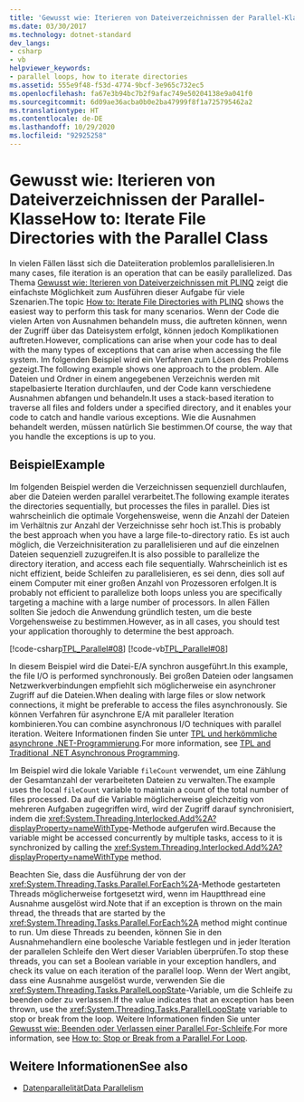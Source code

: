 ```yaml
---
title: 'Gewusst wie: Iterieren von Dateiverzeichnissen der Parallel-Klasse'
ms.date: 03/30/2017
ms.technology: dotnet-standard
dev_langs:
- csharp
- vb
helpviewer_keywords:
- parallel loops, how to iterate directories
ms.assetid: 555e9f48-f53d-4774-9bcf-3e965c732ec5
ms.openlocfilehash: fa67e3b94bc7b2f9afac749e50204138e9a041f0
ms.sourcegitcommit: 6d09ae36acba0b0e2ba47999f8f1a725795462a2
ms.translationtype: HT
ms.contentlocale: de-DE
ms.lasthandoff: 10/29/2020
ms.locfileid: "92925258"
---
```

# <a name="how-to-iterate-file-directories-with-the-parallel-class"></a><span data-ttu-id="8e0a1-102">Gewusst wie: Iterieren von Dateiverzeichnissen der Parallel-Klasse</span><span class="sxs-lookup"><span data-stu-id="8e0a1-102">How to: Iterate File Directories with the Parallel Class</span></span>
<span data-ttu-id="8e0a1-103">In vielen Fällen lässt sich die Dateiiteration problemlos parallelisieren.</span><span class="sxs-lookup"><span data-stu-id="8e0a1-103">In many cases, file iteration is an operation that can be easily parallelized.</span></span> <span data-ttu-id="8e0a1-104">Das Thema [Gewusst wie: Iterieren von Dateiverzeichnissen mit PLINQ](how-to-iterate-file-directories-with-plinq.md) zeigt die einfachste Möglichkeit zum Ausführen dieser Aufgabe für viele Szenarien.</span><span class="sxs-lookup"><span data-stu-id="8e0a1-104">The topic [How to: Iterate File Directories with PLINQ](how-to-iterate-file-directories-with-plinq.md) shows the easiest way to perform this task for many scenarios.</span></span> <span data-ttu-id="8e0a1-105">Wenn der Code die vielen Arten von Ausnahmen behandeln muss, die auftreten können, wenn der Zugriff über das Dateisystem erfolgt, können jedoch Komplikationen auftreten.</span><span class="sxs-lookup"><span data-stu-id="8e0a1-105">However, complications can arise when your code has to deal with the many types of exceptions that can arise when accessing the file system.</span></span> <span data-ttu-id="8e0a1-106">Im folgenden Beispiel wird ein Verfahren zum Lösen des Problems gezeigt.</span><span class="sxs-lookup"><span data-stu-id="8e0a1-106">The following example shows one approach to the problem.</span></span> <span data-ttu-id="8e0a1-107">Alle Dateien und Ordner in einem angegebenen Verzeichnis werden mit stapelbasierte Iteration durchlaufen, und der Code kann verschiedene Ausnahmen abfangen und behandeln.</span><span class="sxs-lookup"><span data-stu-id="8e0a1-107">It uses a stack-based iteration to traverse all files and folders under a specified directory, and it enables your code to catch and handle various exceptions.</span></span> <span data-ttu-id="8e0a1-108">Wie die Ausnahmen behandelt werden, müssen natürlich Sie bestimmen.</span><span class="sxs-lookup"><span data-stu-id="8e0a1-108">Of course, the way that you handle the exceptions is up to you.</span></span>  
  
## <a name="example"></a><span data-ttu-id="8e0a1-109">Beispiel</span><span class="sxs-lookup"><span data-stu-id="8e0a1-109">Example</span></span>  
 <span data-ttu-id="8e0a1-110">Im folgenden Beispiel werden die Verzeichnissen sequenziell durchlaufen, aber die Dateien werden parallel verarbeitet.</span><span class="sxs-lookup"><span data-stu-id="8e0a1-110">The following example iterates the directories sequentially, but processes the files in parallel.</span></span> <span data-ttu-id="8e0a1-111">Dies ist wahrscheinlich die optimale Vorgehensweise, wenn die Anzahl der Dateien im Verhältnis zur Anzahl der Verzeichnisse sehr hoch ist.</span><span class="sxs-lookup"><span data-stu-id="8e0a1-111">This is probably the best approach when you have a large file-to-directory ratio.</span></span> <span data-ttu-id="8e0a1-112">Es ist auch möglich, die Verzeichnisiteration zu parallelisieren und auf die einzelnen Dateien sequenziell zuzugreifen.</span><span class="sxs-lookup"><span data-stu-id="8e0a1-112">It is also possible to parallelize the directory iteration, and access each file sequentially.</span></span> <span data-ttu-id="8e0a1-113">Wahrscheinlich ist es nicht effizient, beide Schleifen zu parallelisieren, es sei denn, dies soll auf einem Computer mit einer großen Anzahl von Prozessoren erfolgen.</span><span class="sxs-lookup"><span data-stu-id="8e0a1-113">It is probably not efficient to parallelize both loops unless you are specifically targeting a machine with a large number of processors.</span></span> <span data-ttu-id="8e0a1-114">In allen Fällen sollten Sie jedoch die Anwendung gründlich testen, um die beste Vorgehensweise zu bestimmen.</span><span class="sxs-lookup"><span data-stu-id="8e0a1-114">However, as in all cases, you should test your application thoroughly to determine the best approach.</span></span>  
  
 [!code-csharp[TPL_Parallel#08](../../../samples/snippets/csharp/VS_Snippets_Misc/tpl_parallel/cs/parallel_file.cs#08)]
 [!code-vb[TPL_Parallel#08](../../../samples/snippets/visualbasic/VS_Snippets_Misc/tpl_parallel/vb/fileiteration08.vb#08)]  
  
 <span data-ttu-id="8e0a1-115">In diesem Beispiel wird die Datei-E/A synchron ausgeführt.</span><span class="sxs-lookup"><span data-stu-id="8e0a1-115">In this example, the file I/O is performed synchronously.</span></span> <span data-ttu-id="8e0a1-116">Bei großen Dateien oder langsamen Netzwerkverbindungen empfiehlt sich möglicherweise ein asynchroner Zugriff auf die Dateien.</span><span class="sxs-lookup"><span data-stu-id="8e0a1-116">When dealing with large files or slow network connections, it might be preferable to access the files asynchronously.</span></span> <span data-ttu-id="8e0a1-117">Sie können Verfahren für asynchrone E/A mit paralleler Iteration kombinieren.</span><span class="sxs-lookup"><span data-stu-id="8e0a1-117">You can combine asynchronous I/O techniques with parallel iteration.</span></span> <span data-ttu-id="8e0a1-118">Weitere Informationen finden Sie unter [TPL und herkömmliche asynchrone .NET-Programmierung](tpl-and-traditional-async-programming.md).</span><span class="sxs-lookup"><span data-stu-id="8e0a1-118">For more information, see [TPL and Traditional .NET Asynchronous Programming](tpl-and-traditional-async-programming.md).</span></span>  
  
 <span data-ttu-id="8e0a1-119">Im Beispiel wird die lokale Variable `fileCount` verwendet, um eine Zählung der Gesamtanzahl der verarbeiteten Dateien zu verwalten.</span><span class="sxs-lookup"><span data-stu-id="8e0a1-119">The example uses the local `fileCount` variable to maintain a count of the total number of files processed.</span></span> <span data-ttu-id="8e0a1-120">Da auf die Variable möglicherweise gleichzeitig von mehreren Aufgaben zugegriffen wird, wird der Zugriff darauf synchronisiert, indem die <xref:System.Threading.Interlocked.Add%2A?displayProperty=nameWithType>-Methode aufgerufen wird.</span><span class="sxs-lookup"><span data-stu-id="8e0a1-120">Because the variable might be accessed concurrently by multiple tasks, access to it is synchronized by calling the <xref:System.Threading.Interlocked.Add%2A?displayProperty=nameWithType> method.</span></span>  
  
 <span data-ttu-id="8e0a1-121">Beachten Sie, dass die Ausführung der von der <xref:System.Threading.Tasks.Parallel.ForEach%2A>-Methode gestarteten Threads möglicherweise fortgesetzt wird, wenn im Hauptthread eine Ausnahme ausgelöst wird.</span><span class="sxs-lookup"><span data-stu-id="8e0a1-121">Note that if an exception is thrown on the main thread, the threads that are started by the <xref:System.Threading.Tasks.Parallel.ForEach%2A> method might continue to run.</span></span> <span data-ttu-id="8e0a1-122">Um diese Threads zu beenden, können Sie in den Ausnahmehandlern eine boolesche Variable festlegen und in jeder Iteration der parallelen Schleife den Wert dieser Variablen überprüfen.</span><span class="sxs-lookup"><span data-stu-id="8e0a1-122">To stop these threads, you can set a Boolean variable in your exception handlers, and check its value on each iteration of the parallel loop.</span></span> <span data-ttu-id="8e0a1-123">Wenn der Wert angibt, dass eine Ausnahme ausgelöst wurde, verwenden Sie die <xref:System.Threading.Tasks.ParallelLoopState>-Variable, um die Schleife zu beenden oder zu verlassen.</span><span class="sxs-lookup"><span data-stu-id="8e0a1-123">If the value indicates that an exception has been thrown, use the <xref:System.Threading.Tasks.ParallelLoopState> variable to stop or break from the loop.</span></span> <span data-ttu-id="8e0a1-124">Weitere Informationen finden Sie unter [Gewusst wie: Beenden oder Verlassen einer Parallel.For-Schleife](/previous-versions/dotnet/netframework-4.0/dd460721(v=vs.100)).</span><span class="sxs-lookup"><span data-stu-id="8e0a1-124">For more information, see [How to: Stop or Break from a Parallel.For Loop](/previous-versions/dotnet/netframework-4.0/dd460721(v=vs.100)).</span></span>  
  
## <a name="see-also"></a><span data-ttu-id="8e0a1-125">Weitere Informationen</span><span class="sxs-lookup"><span data-stu-id="8e0a1-125">See also</span></span>

- [<span data-ttu-id="8e0a1-126">Datenparallelität</span><span class="sxs-lookup"><span data-stu-id="8e0a1-126">Data Parallelism</span></span>](data-parallelism-task-parallel-library.md)
